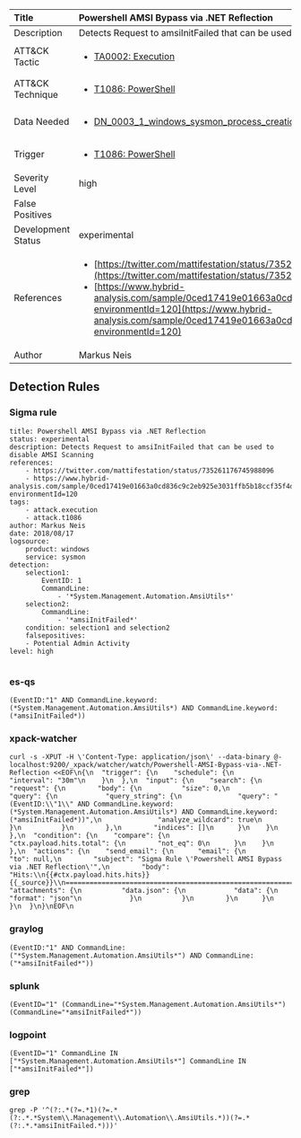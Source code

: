 | Title                | Powershell AMSI Bypass via .NET Reflection                                                                                                                                                 |
|:---------------------|:------------------------------------------------------------------------------------------------------------------------------------------------------------|
| Description          | Detects Request to amsiInitFailed that can be used to disable AMSI Scanning                                                                                                                                           |
| ATT&amp;CK Tactic    | <ul><li>[TA0002: Execution](https://attack.mitre.org/tactics/TA0002)</li></ul>  |
| ATT&amp;CK Technique | <ul><li>[T1086: PowerShell](https://attack.mitre.org/techniques/T1086)</li></ul>                             |
| Data Needed          | <ul><li>[DN_0003_1_windows_sysmon_process_creation](../Data_Needed/DN_0003_1_windows_sysmon_process_creation.md)</li></ul>                                                         |
| Trigger              | <ul><li>[T1086: PowerShell](../Triggers/T1086.md)</li></ul>  |
| Severity Level       | high                                                                                                                                                 |
| False Positives      | <ul></ul>                                                                  |
| Development Status   | experimental                                                                                                                                                |
| References           | <ul><li>[https://twitter.com/mattifestation/status/735261176745988096](https://twitter.com/mattifestation/status/735261176745988096)</li><li>[https://www.hybrid-analysis.com/sample/0ced17419e01663a0cd836c9c2eb925e3031ffb5b18ccf35f4dea5d586d0203e?environmentId=120](https://www.hybrid-analysis.com/sample/0ced17419e01663a0cd836c9c2eb925e3031ffb5b18ccf35f4dea5d586d0203e?environmentId=120)</li></ul>                                                          |
| Author               | Markus Neis                                                                                                                                                |


## Detection Rules

### Sigma rule

```
title: Powershell AMSI Bypass via .NET Reflection  
status: experimental
description: Detects Request to amsiInitFailed that can be used to disable AMSI Scanning
references:
    - https://twitter.com/mattifestation/status/735261176745988096
    - https://www.hybrid-analysis.com/sample/0ced17419e01663a0cd836c9c2eb925e3031ffb5b18ccf35f4dea5d586d0203e?environmentId=120
tags:
    - attack.execution
    - attack.t1086
author: Markus Neis
date: 2018/08/17
logsource:
    product: windows
    service: sysmon
detection:
    selection1:
        EventID: 1
        CommandLine:
            - '*System.Management.Automation.AmsiUtils*'
    selection2:
        CommandLine:
            - '*amsiInitFailed*'            
    condition: selection1 and selection2
    falsepositives:
    - Potential Admin Activity 
level: high


```




### es-qs
    
```
(EventID:"1" AND CommandLine.keyword:(*System.Management.Automation.AmsiUtils*) AND CommandLine.keyword:(*amsiInitFailed*))
```


### xpack-watcher
    
```
curl -s -XPUT -H \'Content-Type: application/json\' --data-binary @- localhost:9200/_xpack/watcher/watch/Powershell-AMSI-Bypass-via-.NET-Reflection <<EOF\n{\n  "trigger": {\n    "schedule": {\n      "interval": "30m"\n    }\n  },\n  "input": {\n    "search": {\n      "request": {\n        "body": {\n          "size": 0,\n          "query": {\n            "query_string": {\n              "query": "(EventID:\\"1\\" AND CommandLine.keyword:(*System.Management.Automation.AmsiUtils*) AND CommandLine.keyword:(*amsiInitFailed*))",\n              "analyze_wildcard": true\n            }\n          }\n        },\n        "indices": []\n      }\n    }\n  },\n  "condition": {\n    "compare": {\n      "ctx.payload.hits.total": {\n        "not_eq": 0\n      }\n    }\n  },\n  "actions": {\n    "send_email": {\n      "email": {\n        "to": null,\n        "subject": "Sigma Rule \'Powershell AMSI Bypass via .NET Reflection\'",\n        "body": "Hits:\\n{{#ctx.payload.hits.hits}}{{_source}}\\n================================================================================\\n{{/ctx.payload.hits.hits}}",\n        "attachments": {\n          "data.json": {\n            "data": {\n              "format": "json"\n            }\n          }\n        }\n      }\n    }\n  }\n}\nEOF\n
```


### graylog
    
```
(EventID:"1" AND CommandLine:("*System.Management.Automation.AmsiUtils*") AND CommandLine:("*amsiInitFailed*"))
```


### splunk
    
```
(EventID="1" (CommandLine="*System.Management.Automation.AmsiUtils*") (CommandLine="*amsiInitFailed*"))
```


### logpoint
    
```
(EventID="1" CommandLine IN ["*System.Management.Automation.AmsiUtils*"] CommandLine IN ["*amsiInitFailed*"])
```


### grep
    
```
grep -P '^(?:.*(?=.*1)(?=.*(?:.*.*System\\.Management\\.Automation\\.AmsiUtils.*))(?=.*(?:.*.*amsiInitFailed.*)))'
```


